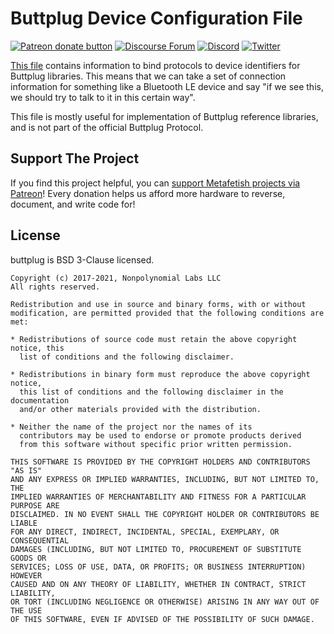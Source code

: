 # Buttplug Device Configuration File

[![Patreon donate button](https://img.shields.io/badge/patreon-donate-yellow.svg)](https://www.patreon.com/qdot)
[![Discourse Forum](https://img.shields.io/badge/discourse-forum-blue.svg)](https://metafetish.club)
[![Discord](https://img.shields.io/discord/353303527587708932.svg?logo=discord)](https://discord.gg/t9g9RuD)
[![Twitter](https://img.shields.io/twitter/follow/buttplugio.svg?style=social&logo=twitter)](https://twitter.com/buttplugio)

[This file](buttplug-device-config.yml) contains information to bind
protocols to device identifiers for Buttplug libraries. This means
that we can take a set of connection information for something like a
Bluetooth LE device and say "if we see this, we should try to talk to
it in this certain way".

This file is mostly useful for implementation of Buttplug
reference libraries, and is not part of the official Buttplug
Protocol.

## Support The Project

If you find this project helpful, you
can
[support Metafetish projects via Patreon](http://patreon.com/qdot)!
Every donation helps us afford more hardware to reverse, document, and
write code for!

## License

buttplug is BSD 3-Clause licensed.

    Copyright (c) 2017-2021, Nonpolynomial Labs LLC
    All rights reserved.
    
    Redistribution and use in source and binary forms, with or without
    modification, are permitted provided that the following conditions are met:
    
    * Redistributions of source code must retain the above copyright notice, this
      list of conditions and the following disclaimer.
    
    * Redistributions in binary form must reproduce the above copyright notice,
      this list of conditions and the following disclaimer in the documentation
      and/or other materials provided with the distribution.
    
    * Neither the name of the project nor the names of its
      contributors may be used to endorse or promote products derived
      from this software without specific prior written permission.
    
    THIS SOFTWARE IS PROVIDED BY THE COPYRIGHT HOLDERS AND CONTRIBUTORS "AS IS"
    AND ANY EXPRESS OR IMPLIED WARRANTIES, INCLUDING, BUT NOT LIMITED TO, THE
    IMPLIED WARRANTIES OF MERCHANTABILITY AND FITNESS FOR A PARTICULAR PURPOSE ARE
    DISCLAIMED. IN NO EVENT SHALL THE COPYRIGHT HOLDER OR CONTRIBUTORS BE LIABLE
    FOR ANY DIRECT, INDIRECT, INCIDENTAL, SPECIAL, EXEMPLARY, OR CONSEQUENTIAL
    DAMAGES (INCLUDING, BUT NOT LIMITED TO, PROCUREMENT OF SUBSTITUTE GOODS OR
    SERVICES; LOSS OF USE, DATA, OR PROFITS; OR BUSINESS INTERRUPTION) HOWEVER
    CAUSED AND ON ANY THEORY OF LIABILITY, WHETHER IN CONTRACT, STRICT LIABILITY,
    OR TORT (INCLUDING NEGLIGENCE OR OTHERWISE) ARISING IN ANY WAY OUT OF THE USE
    OF THIS SOFTWARE, EVEN IF ADVISED OF THE POSSIBILITY OF SUCH DAMAGE.


